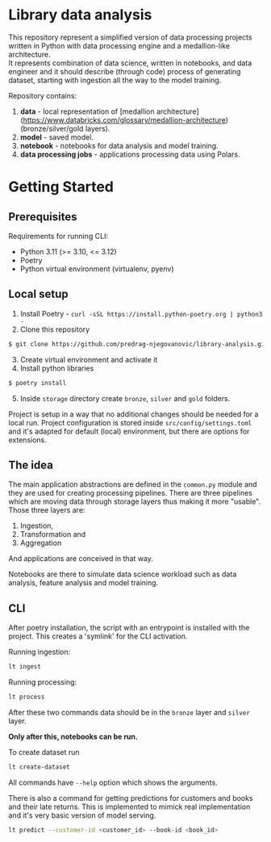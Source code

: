 # Library data analysis

This repository represent a simplified version of data processing projects written in Python with data processing engine and a medallion-like architecture.  
It represents combination of data science, written in notebooks, and data engineer and it should describe (through code) process of generating dataset, starting with ingestion all the way to the model training.

Repository contains:
1) **data** - local representation of [medallion architecture] (https://www.databricks.com/glossary/medallion-architecture) (bronze/silver/gold layers).
2) **model** - saved model.
3) **notebook** - notebooks for data analysis and model training.
4) **data processing jobs** - applications processing data using Polars.

# Getting Started

## Prerequisites

Requirements for running CLI:

* Python 3.11 (>= 3.10, <= 3.12)
* Poetry
* Python virtual environment (virtualenv, pyenv)

## Local setup

1) Install Poetry - `curl -sSL https://install.python-poetry.org | python3 -`
2) Clone this repository
```sh
$ git clone https://github.com/predrag-njegovanovic/library-analysis.git
```
3) Create virtual environment and activate it
4) Install python libraries
```sh
$ poetry install
```
5) Inside `storage` directory create `bronze`, `silver` and `gold` folders.

Project is setup in a way that no additional changes should be needed for a local run. Project configuration is stored inside `src/config/settings.toml` and it's adapted for default (local) environment, but there are options for extensions.  

## The idea

The main application abstractions are defined in the `common.py` module and they are used for creating processing pipelines. 
There are three pipelines which are moving data through storage layers thus making it more "usable".  
Those three layers are:
1) Ingestion,
2) Transformation and
3) Aggregation

And applications are conceived in that way.  

Notebooks are there to simulate data science workload such as data analysis, feature analysis and model training.

## CLI

After poetry installation, the script with an entrypoint is installed with the project. This creates a 'symlink' for the CLI activation.

Running ingestion:
```sh
lt ingest
```

Running processing:
```sh
lt process
```

After these two commands data should be in the `bronze` layer and `silver` layer.  

**Only after this, notebooks can be run.**

To create dataset run
```sh
lt create-dataset
```

All commands have `--help` option which shows the arguments.  

There is also a command for getting predictions for customers and books and their late returns.
This is implemented to mimick real implementation and it's very basic version of model serving.

```sh
lt predict --customer-id <customer_id> --book-id <book_id>
```